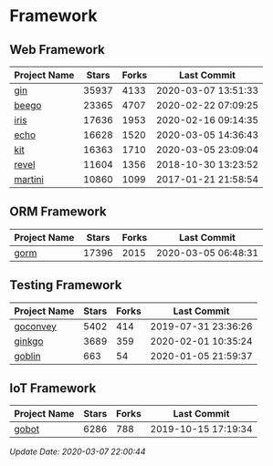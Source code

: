 # Framework

## Web Framework

| Project Name | Stars | Forks | Last Commit |
| ------------ | ----- | ----- | ----------- |
| [gin](https://github.com/gin-gonic/gin) | 35937 | 4133 | 2020-03-07 13:51:33 |
| [beego](https://github.com/astaxie/beego) | 23365 | 4707 | 2020-02-22 07:09:25 |
| [iris](https://github.com/kataras/iris) | 17636 | 1953 | 2020-02-16 09:14:35 |
| [echo](https://github.com/labstack/echo) | 16628 | 1520 | 2020-03-05 14:36:43 |
| [kit](https://github.com/go-kit/kit) | 16363 | 1710 | 2020-03-05 23:09:04 |
| [revel](https://github.com/revel/revel) | 11604 | 1356 | 2018-10-30 13:23:52 |
| [martini](https://github.com/go-martini/martini) | 10860 | 1099 | 2017-01-21 21:58:54 |

## ORM Framework

| Project Name | Stars | Forks | Last Commit |
| ------------ | ----- | ----- | ----------- |
| [gorm](https://github.com/jinzhu/gorm) | 17396 | 2015 | 2020-03-05 06:48:31 |

## Testing Framework

| Project Name | Stars | Forks | Last Commit |
| ------------ | ----- | ----- | ----------- |
| [goconvey](https://github.com/smartystreets/goconvey) | 5402 | 414 | 2019-07-31 23:36:26 |
| [ginkgo](https://github.com/onsi/ginkgo) | 3689 | 359 | 2020-02-01 10:35:24 |
| [goblin](https://github.com/franela/goblin) | 663 | 54 | 2020-01-05 21:59:37 |

## IoT Framework

| Project Name | Stars | Forks | Last Commit |
| ------------ | ----- | ----- | ----------- |
| [gobot](https://github.com/hybridgroup/gobot) | 6286 | 788 | 2019-10-15 17:19:34 |

*Update Date: 2020-03-07 22:00:44*